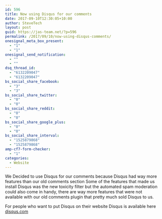 ```yaml
---
id: 596
title: Now using Disqus for our comments
date: 2017-09-10T12:30:05+10:00
author: SteveTech
layout: post
guid: https://jas-team.net/?p=596
permalink: /2017/09/10/now-using-disqus-comments/
onesignal_meta_box_present:
  - "1"
  - "1"
onesignal_send_notification:
  - ""
  - ""
dsq_thread_id:
  - "6132209047"
  - "6132209047"
bs_social_share_facebook:
  - "3"
  - "3"
bs_social_share_twitter:
  - "0"
  - "0"
bs_social_share_reddit:
  - "0"
  - "0"
bs_social_share_google_plus:
  - "0"
  - "0"
bs_social_share_interval:
  - "1525879868"
  - "1525879868"
amp-cf7-form-checker:
  - "1"
categories:
  - Website
---
```

We Decided to use Disqus for our comments because Disqus had way more features than our old comments section <!--more-->Some of the features that made us install Disqus was the new toxicity filter but the automated spam moderation could also come in handy, there are way more features that were not available with our old comments plugin that pretty much sold Disqus to us.

For people who want to put Disqus on their website Disqus is available here [disqus.com](https://disqus.com/)